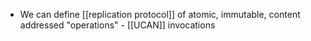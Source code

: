 - We can define [[replication protocol]] of atomic, immutable, content addressed "operations" - [[UCAN]] invocations